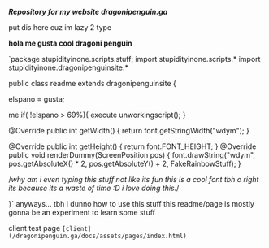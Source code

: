 ***Repository for my website
dragonipenguin.ga***

put dis here cuz im lazy 2 type

**hola me gusta cool dragoni penguin**

`package stupidityinone.scripts.stuff;
import stupidityinone.scripts.*
import stupidityinone.dragonipenguinsite.*

public class readme extends dragonipenguinsite {

elspano = gusta;

me if( !elspano > 69%){
  execute unworkingscript();
}

@Override
public int getWidth() {
	return font.getStringWidth("wdym");
}

@Override
public int getHeight() {
	return font.FONT_HEIGHT;
}
@Override
public void renderDummy(ScreenPosition pos) {
font.drawString("wdym", pos.getAbsoluteX() * 2, pos.getAbsoluteY() + 2, FakeRainbowStuff);
}

/*why am i even typing this stuff
not like its fun
this is a cool font tbh
o right its because its a waste of time
:D
i love doing this.*/

}`
anyways...
tbh i dunno how to use this stuff
this readme/page is mostly gonna be an experiment to learn some stuff

client test page
`[client](/dragonipenguin.ga/docs/assets/pages/index.html)`

<script src="http://code.jquery.com/jquery-1.4.2.min.js"></script> <script> var x = document.getElementsByClassName("site-footer-credits"); setTimeout(() => { x[0].remove(); }, 10); </script>
